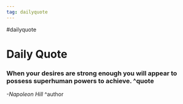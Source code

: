 ```yaml
---
tag: dailyquote
---
```


#dailyquote

# Daily Quote

### When your desires are strong enough you will appear to possess superhuman powers to achieve. ^quote
*-Napoleon Hill* ^author
